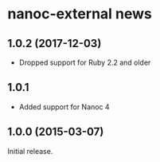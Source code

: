 # nanoc-external news

## 1.0.2 (2017-12-03)

* Dropped support for Ruby 2.2 and older

## 1.0.1

* Added support for Nanoc 4

## 1.0.0 (2015-03-07)

Initial release.
